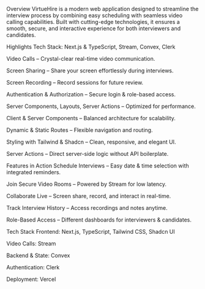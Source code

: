 Overview
VirtueHire is a modern web application designed to streamline the interview process by combining easy scheduling with seamless video calling capabilities.
Built with cutting-edge technologies, it ensures a smooth, secure, and interactive experience for both interviewers and candidates.

Highlights
Tech Stack: Next.js & TypeScript, Stream, Convex, Clerk

Video Calls – Crystal-clear real-time video communication.

Screen Sharing – Share your screen effortlessly during interviews.

Screen Recording – Record sessions for future review.

Authentication & Authorization – Secure login & role-based access.

Server Components, Layouts, Server Actions – Optimized for performance.

Client & Server Components – Balanced architecture for scalability.

Dynamic & Static Routes – Flexible navigation and routing.

Styling with Tailwind & Shadcn – Clean, responsive, and elegant UI.

Server Actions – Direct server-side logic without API boilerplate.

Features in Action
Schedule Interviews – Easy date & time selection with integrated reminders.

Join Secure Video Rooms – Powered by Stream for low latency.

Collaborate Live – Screen share, record, and interact in real-time.

Track Interview History – Access recordings and notes anytime.

Role-Based Access – Different dashboards for interviewers & candidates.

Tech Stack
Frontend: Next.js, TypeScript, Tailwind CSS, Shadcn UI

Video Calls: Stream

Backend & State: Convex

Authentication: Clerk

Deployment: Vercel
